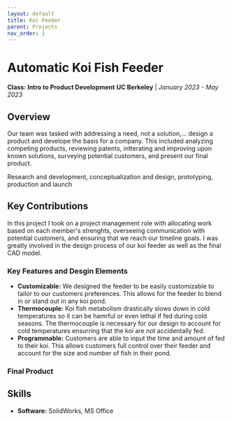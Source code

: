 ```yaml
---
layout: default
title: Koi Feeder
parent: Projects
nav_order: 1
---
```


# Automatic Koi Fish Feeder
**Class: Intro to Product Development**
**UC Berkeley** | *January 2023 - May 2023*

## Overview
Our team was tasked with addressing a need, not a solution,... design a product and develope the basis for a company. This included analyzing competing products, reviewing patents, intterating and improving upon known solutions, surveying potential customers, and present our final product.

Research and development, conceptualization and design, prototyping, production and launch

## Key Contributions
In this project I took on a project management role with allocating work based on each member's strenghts, overseeing communication with potential customers, and ensuring that we reach our timeline goals. I was greatly involved in the design process of our koi feeder as well as the final CAD model.

### Key Features and Desgin Elements
- **Customizable:** We designed the feeder to be easily customizable to tailor to our customers preferences. This allows for the feeder to blend in or stand out in any koi pond.
- **Thermocouple:** Koi fish metabolism drastically slows down in cold temperatures so it can be hamrful or even lethal if fed during cold seasons. The thermocouple is necessary for our design to account for cold temperatures ensurring that the koi are not accidentally fed.
- **Programmable:** Customers are able to input the time and amount of fed to their koi. This allows customers full control over their feeder and account for the size and number of fish in their pond.

### Final Product

## Skills
- **Software:** SolidWorks, MS Office